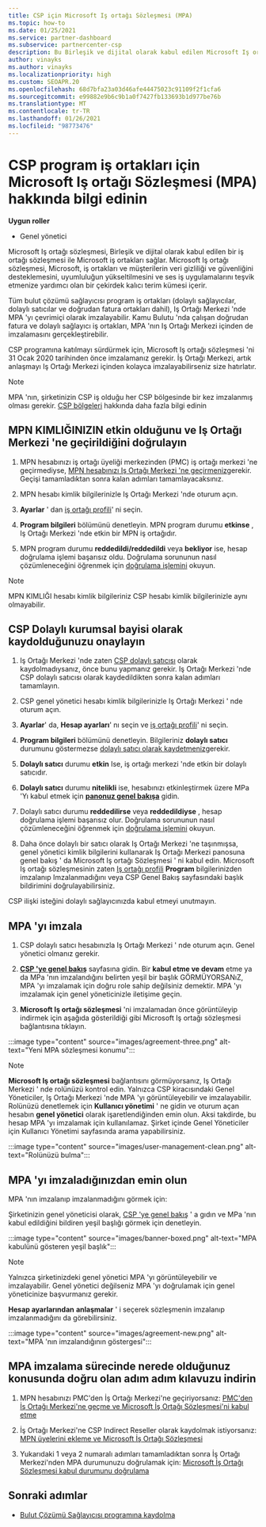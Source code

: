 ```yaml
---
title: CSP için Microsoft Iş ortağı Sözleşmesi (MPA)
ms.topic: how-to
ms.date: 01/25/2021
ms.service: partner-dashboard
ms.subservice: partnercenter-csp
description: Bu Birleşik ve dijital olarak kabul edilen Microsoft Iş ortağı sözleşmesi 'ni (MPA) imzalamak ve doğrulamak için Microsoft CSP iş ortağı gereksinimlerini öğrenin.
author: vinayks
ms.author: vinayks
ms.localizationpriority: high
ms.custom: SEOAPR.20
ms.openlocfilehash: 68d7bfa23a03d46afe44475023c91109f2f1cfa6
ms.sourcegitcommit: e99882e9b6c9b1a0f7427fb133693b1d977be76b
ms.translationtype: MT
ms.contentlocale: tr-TR
ms.lasthandoff: 01/26/2021
ms.locfileid: "98773476"
---
```

# <a name="learn-about-the-microsoft-partner-agreement-mpa-for-csp-program-partners"></a>CSP program iş ortakları için Microsoft Iş ortağı Sözleşmesi (MPA) hakkında bilgi edinin

**Uygun roller**

- Genel yönetici

Microsoft Iş ortağı sözleşmesi, Birleşik ve dijital olarak kabul edilen bir iş ortağı sözleşmesi ile Microsoft iş ortakları sağlar. Microsoft Iş ortağı sözleşmesi, Microsoft, iş ortakları ve müşterilerin veri gizliliği ve güvenliğini desteklemesini, uyumluluğun yükseltilmesini ve ses iş uygulamalarını teşvik etmenize yardımcı olan bir çekirdek kalıcı terim kümesi içerir.

Tüm bulut çözümü sağlayıcısı program iş ortakları (dolaylı sağlayıcılar, dolaylı satıcılar ve doğrudan fatura ortakları dahil), Iş Ortağı Merkezi 'nde MPA 'yı çevrimiçi olarak imzalayabilir. Kamu Bulutu 'nda çalışan doğrudan fatura ve dolaylı sağlayıcı iş ortakları, MPA 'nın Iş Ortağı Merkezi içinden de imzalamasını gerçekleştirebilir.

CSP programına katılmayı sürdürmek için, Microsoft Iş ortağı sözleşmesi 'ni 31 Ocak 2020 tarihinden önce imzalamanız gerekir. İş Ortağı Merkezi, artık anlaşmayı Iş Ortağı Merkezi içinden kolayca imzalayabilirseniz size hatırlatır.

>[!NOTE]
>MPA 'nın, şirketinizin CSP iş olduğu her CSP bölgesinde bir kez imzalanmış olması gerekir. [CSP bölgeleri](regional-authorization-overview.md) hakkında daha fazla bilgi edinin 

## <a name="verify-your-mpn-id-is-active-and-migrated-to-partner-center"></a>MPN KIMLIĞINIZIN etkin olduğunu ve Iş Ortağı Merkezi 'ne geçirildiğini doğrulayın

1. MPN hesabınızı iş ortağı üyeliği merkezinden (PMC) iş ortağı merkezi 'ne geçirmediyse, [MPN hesabınızı Iş Ortağı Merkezi 'ne geçirmeniz](move-pmc-pc-map.md)gerekir. Geçişi tamamladıktan sonra kalan adımları tamamlayacaksınız. 

1. MPN hesabı kimlik bilgilerinizle Iş Ortağı Merkezi 'nde oturum açın.
 
1. **Ayarlar** ' dan [iş ortağı profili](https://partner.microsoft.com/pcv/accountsettings/connectedpartnerprofile)' ni seçin.

1. **Program bilgileri** bölümünü denetleyin. MPN program durumu **etkinse** , Iş Ortağı Merkezi 'nde etkin bir MPN iş ortağıdır.
 
1. MPN program durumu **reddedildi/reddedildi** veya **bekliyor** ise, hesap doğrulama işlemi başarısız oldu. Doğrulama sorununun nasıl çözümleneceğini öğrenmek için [doğrulama işlemini](verification-responses.md) okuyun.



>[!NOTE]
>MPN KIMLIĞI hesabı kimlik bilgileriniz CSP hesabı kimlik bilgilerinizle aynı olmayabilir.

## <a name="confirm-you-are-enrolled-as-a-csp-indirect-reseller"></a>CSP Dolaylı kurumsal bayisi olarak kaydolduğunuzu onaylayın

1. Iş Ortağı Merkezi 'nde zaten [CSP dolaylı satıcısı](indirect-reseller-tasks-in-partner-center.md) olarak kaydolmadıysanız, önce bunu yapmanız gerekir. Iş Ortağı Merkezi 'nde CSP dolaylı satıcısı olarak kaydedildikten sonra kalan adımları tamamlayın.

1. CSP genel yönetici hesabı kimlik bilgilerinizle Iş Ortağı Merkezi ' nde oturum açın.

1. **Ayarlar**' da, **Hesap ayarları**' nı seçin ve [iş ortağı profili](https://partner.microsoft.com/pcv/accountsettings/partnerprofile)' ni seçin.

1. **Program bilgileri** bölümünü denetleyin. Bilgileriniz **dolaylı satıcı** durumunu göstermezse [dolaylı satıcı olarak kaydetmeniz](indirect-reseller-tasks-in-partner-center.md)gerekir.

1. **Dolaylı satıcı** durumu **etkin** Ise, iş ortağı merkezi 'nde etkin bir dolaylı satıcıdır.
 
4. **Dolaylı satıcı** durumu **nitelikli** ise, hesabınızı etkinleştirmek üzere MPa 'Yı kabul etmek için [**panonuz genel bakışa**](https://partner.microsoft.com/pcv/dashboard/overview) gidin.
 
1. Dolaylı satıcı durumu **reddedilirse** veya **reddedildiyse** , hesap doğrulama işlemi başarısız olur. Doğrulama sorununun nasıl çözümleneceğini öğrenmek için [doğrulama işlemini](verification-responses.md) okuyun.

1. Daha önce dolaylı bir satıcı olarak Iş Ortağı Merkezi 'ne taşınmışsa, genel yönetici kimlik bilgilerini kullanarak Iş Ortağı Merkezi panosuna genel bakış ' da Microsoft Iş ortağı Sözleşmesi ' ni kabul edin. Microsoft Iş ortağı sözleşmesinin zaten [Iş ortağı profili](https://partner.microsoft.com/pcv/accountsettings/partnerprofile) **Program** bilgilerinizden imzalanıp Imzalanmadığını veya CSP Genel Bakış sayfasındaki başlık bildirimini doğrulayabilirsiniz.

CSP ilişki isteğini dolaylı sağlayıcınızda kabul etmeyi unutmayın.

## <a name="sign-the-mpa"></a>MPA 'yı imzala

1. CSP dolaylı satıcı hesabınızla Iş Ortağı Merkezi ' nde oturum açın. Genel yönetici olmanız gerekir.
1. **[CSP 'ye genel bakış](https://partner.microsoft.com/pcv/dashboard/overview)** sayfasına gidin.  Bir **kabul etme ve devam** etme ya da MPa 'nın imzalandığını belirten yeşil bir başlık GÖRMÜYORSANıZ, MPA 'yı imzalamak için doğru role sahip değilsiniz demektir. MPA 'yı imzalamak için genel yöneticinizle iletişime geçin.

1. **Microsoft Iş ortağı sözleşmesi** 'ni imzalamadan önce görüntüleyip indirmek için aşağıda gösterildiği gibi Microsoft Iş ortağı sözleşmesi bağlantısına tıklayın.

:::image type="content" source="images/agreement-three.png" alt-text="Yeni MPA sözleşmesi konumu":::

>[!NOTE]
>**Microsoft Iş ortağı sözleşmesi** bağlantısını görmüyorsanız, Iş Ortağı Merkezi ' nde rolünüzü kontrol edin. Yalnızca CSP kiracısındaki Genel Yöneticiler, Iş Ortağı Merkezi 'nde MPA 'yı görüntüleyebilir ve imzalayabilir. Rolünüzü denetlemek için **Kullanıcı yönetimi** ' ne gidin ve oturum açan hesabın **genel yönetici** olarak işaretlendiğinden emin olun. Aksi takdirde, bu hesap MPA 'yı imzalamak için kullanılamaz. Şirket içinde Genel Yöneticiler için Kullanıcı Yönetimi sayfasında arama yapabilirsiniz.

:::image type="content" source="images/user-management-clean.png" alt-text="Rolünüzü bulma":::

## <a name="verify-that-you-have-signed-the-mpa"></a>MPA 'yı imzaladığınızdan emin olun

MPA 'nın imzalanıp imzalanmadığını görmek için:

 Şirketinizin genel yöneticisi olarak, [CSP 'ye genel bakış](https://partner.microsoft.com/pcv/dashboard/overview) ' a gıdın ve MPa 'nın kabul edildiğini bildiren yeşil başlığı görmek için denetleyin.

 
:::image type="content" source="images/banner-boxed.png" alt-text="MPA kabulünü gösteren yeşil başlık":::

>[!NOTE]
>Yalnızca şirketinizdeki genel yönetici MPA 'yı görüntüleyebilir ve imzalayabilir. Genel yönetici değilseniz MPA 'yı doğrulamak için genel yöneticinize başvurmanız gerekir.

**Hesap ayarlarından** **anlaşmalar** ' i seçerek sözleşmenin imzalanıp imzalanmadığını da görebilirsiniz.

:::image type="content" source="images/agreement-new.png" alt-text="MPA 'nın imzalandığının göstergesi":::


## <a name="download-the-step-by-step-guide-thats-right-for-where-you-are-in-the-mpa-signing-process"></a>MPA imzalama sürecinde nerede olduğunuz konusunda doğru olan adım adım kılavuzu indirin

1. MPN hesabınızı PMC'den İş Ortağı Merkezi'ne geçiriyorsanız: [PMC'den İş Ortağı Merkezi'ne geçme ve Microsoft İş Ortağı Sözleşmesi'ni kabul etme](https://assetsprod.microsoft.com/mpn/migrate-pmc-pc-mpa-guide.pptx)

2. İş Ortağı Merkezi'ne CSP Indirect Reseller olarak kaydolmak istiyorsanız: [MPN üyelerini ekleme ve Microsoft İş Ortağı Sözleşmesi](https://assetsprod.microsoft.com/mpn/onboard-pc-csp-mpn-mpa-guide.pptx)

3. Yukarıdaki 1 veya 2 numaralı adımları tamamladıktan sonra İş Ortağı Merkezi'nden MPA durumunuzu doğrulamak için: [Microsoft İş Ortağı Sözleşmesi kabul durumunu doğrulama](https://assetsprod.microsoft.com/mpn/verify-mpa-acceptance-status.pptx)
 
## <a name="next-steps"></a>Sonraki adımlar

- [Bulut Çözümü Sağlayıcısı programına kaydolma](indirect-reseller-tasks-in-partner-center.md)
